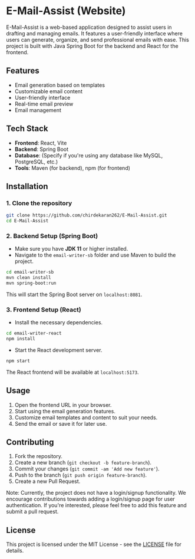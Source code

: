 
# E-Mail-Assist (Website)

E-Mail-Assist is a web-based application designed to assist users in drafting and managing emails. It features a user-friendly interface where users can generate, organize, and send professional emails with ease. This project is built with Java Spring Boot for the backend and React for the frontend.

## Features

- Email generation based on templates
- Customizable email content
- User-friendly interface
- Real-time email preview
- Email management

## Tech Stack

- **Frontend**: React, Vite
- **Backend**: Spring Boot
- **Database**: (Specify if you're using any database like MySQL, PostgreSQL, etc.)
- **Tools**: Maven (for backend), npm (for frontend)

## Installation

### 1. Clone the repository

```bash
git clone https://github.com/chirdekaran262/E-Mail-Assist.git
cd E-Mail-Assist
```

### 2. Backend Setup (Spring Boot)

- Make sure you have **JDK 11** or higher installed.
- Navigate to the `email-writer-sb` folder and use Maven to build the project.

```bash
cd email-writer-sb
mvn clean install
mvn spring-boot:run
```

This will start the Spring Boot server on `localhost:8081`.

### 3. Frontend Setup (React)

- Install the necessary dependencies.

```bash
cd email-writer-react
npm install
```

- Start the React development server.

```bash
npm start
```

The React frontend will be available at `localhost:5173`.

## Usage

1. Open the frontend URL in your browser.
2. Start using the email generation features.
3. Customize email templates and content to suit your needs.
4. Send the email or save it for later use.

## Contributing

1. Fork the repository.
2. Create a new branch (`git checkout -b feature-branch`).
3. Commit your changes (`git commit -am 'Add new feature'`).
4. Push to the branch (`git push origin feature-branch`).
5. Create a new Pull Request.

Note: Currently, the project does not have a login/signup functionality. We encourage contributions towards adding a login/signup page for user authentication. If you're interested, please feel free to add this feature and submit a pull request.


## License

This project is licensed under the MIT License - see the [LICENSE](LICENSE) file for details.
